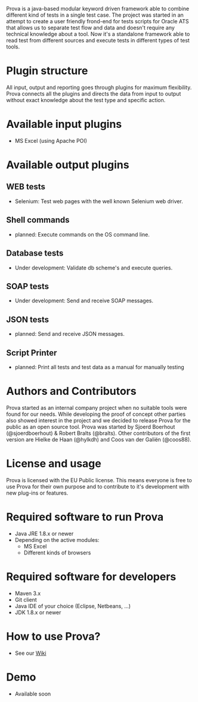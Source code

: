 Prova is a java-based modular keyword driven framework able to combine different kind of tests in a single test case.
The project was started in an attempt to create a user friendly frond-end for tests scripts for Oracle ATS that allows us to separate test flow and data and doesn't require any technical knowledge about a tool. 
Now it's a standalone framework able to read test from different sources and execute tests in different types of test tools.

# Plugin structure
All input, output and reporting goes through plugins for maximum flexibility. Prova connects all the plugins and directs the data from input to output without exact knowledge about the test type and specific action. 

# Available input plugins
- MS Excel (using Apache POI)

# Available output plugins
## WEB tests
- Selenium: Test web pages with the well known Selenium web driver.

## Shell commands
- planned: Execute commands on the OS command line.

## Database tests
- Under development: Validate db scheme's and execute queries.

## SOAP tests
- Under development: Send and receive SOAP messages.

## JSON tests
- planned: Send and receive JSON messages.

## Script Printer
- planned: Print all tests and test data as a manual for manually testing

# Authors and Contributors
Prova started as an internal company project when no suitable tools were found for our needs. While developing the proof of concept other parties also showed interest in the project and we decided to release Prova for the public as an open source tool.
Prova was started by Sjoerd Boerhout (@sjoerdboerhout) & Robert Bralts (@bralts). Other contributors of the first version are Hielke de Haan (@hylkdh) and Coos van der Galiën (@coos88).

# License and usage
Prova is licensed with the EU Public license. This means everyone is free to use Prova for their own purpose and to contribute to it's development with new plug-ins or features.
             
# Required software to run Prova
- Java JRE 1.8.x or newer
- Depending on the active modules:
  - MS Excel
  - Different kinds of browsers

# Required software for developers 
- Maven 3.x
- Git client
- Java IDE of your choice (Eclipse, Netbeans, ...)
- JDK 1.8.x or newer

# How to use Prova?
- See our [Wiki](https://github.com/Dictu/Prova/wiki)

# Demo
- Available soon
